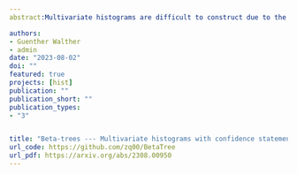 ```yaml
---
abstract:Multivariate histograms are difficult to construct due to the curse of dimensionality. Motivated by k-d trees in computer science, we show how to construct an efficient data-adaptive partition of Euclidean space that possesses the following two properties: With high confidence the distribution from which the data are generated is close to uniform on each rectangle of the partition; and despite the data-dependent construction we can give guaranteed finite sample simultaneous confidence intervals for the probabilities (and hence for the average densities) of each rectangle in the partition. This partition will automatically adapt to the sizes of the regions where the distribution is close to uniform. The methodology produces confidence intervals whose widths depend only on the probability content of the rectangles and not on the dimensionality of the space, thus avoiding the curse of dimensionality. Moreover, the widths essentially match the optimal widths in the univariate setting. The simultaneous validity of the confidence intervals allows to use this construction, which we call Beta-trees, for various data-analytic purposes. We illustrate this by using Beta-trees for visualizing data and for multivariate mode-hunting.

authors:
- Guenther Walther
- admin
date: "2023-08-02"
doi: ""
featured: true
projects: [hist]
publication: ""
publication_short: ""
publication_types:
- "3"


title: "Beta-trees --- Multivariate histograms with confidence statements"
url_code: https://github.com/zq00/BetaTree
url_pdf: https://arxiv.org/abs/2308.00950
---
```

